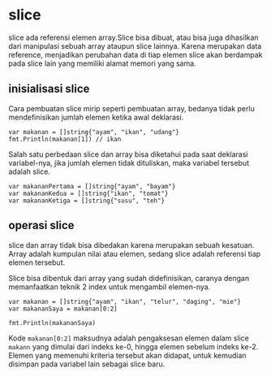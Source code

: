 # slice

slice ada referensi elemen array.Slice bisa dibuat, atau bisa juga dihasilkan dari manipulasi sebuah array ataupun slice lainnya. Karena merupakan data reference, menjadikan perubahan data di tiap elemen slice akan berdampak pada slice lain yang memiliki alamat memori yang sama.

## inisialisasi slice

Cara pembuatan slice mirip seperti pembuatan array, bedanya tidak perlu mendefinisikan jumlah elemen ketika awal deklarasi.

```golang
var makanan = []string{"ayam", "ikan", "udang"}
fmt.Println(makanan[1]) // ikan
```

Salah satu perbedaan slice dan array bisa diketahui pada saat deklarasi variabel-nya, jika jumlah elemen tidak dituliskan, maka variabel tersebut adalah slice.

```golang
var makananPertama = []string{"ayam", "bayam"}
var makananKedua = []string{"ikan", "tomat"}
var makananKetiga = []string{"susu", "teh"}
```

## operasi slice

slice dan array tidak bisa dibedakan karena merupakan sebuah kesatuan. Array adalah kumpulan nilai atau elemen, sedang slice adalah referensi tiap elemen tersebut.

Slice bisa dibentuk dari array yang sudah didefinisikan, caranya dengan memanfaatkan teknik 2 index untuk mengambil elemen-nya.

```golang
var makanan = []string{"ayam", "ikan", "telur", "daging", "mie"}
var makananSaya = makanan[0:2]

fmt.Println(makananSaya)
```

Kode ``makanan[0:2]`` maksudnya adalah pengaksesan elemen dalam slice ``makann`` yang dimulai dari indeks ke-0, hingga elemen sebelum indeks ke-2. Elemen yang memenuhi kriteria tersebut akan didapat, untuk kemudian disimpan pada variabel lain sebagai slice baru.
